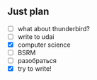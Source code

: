## Just plan
- [ ] what about thunderbird?
- [ ] write to udai
- [x] computer science
- [ ] BSRM
- [ ] разобраться 
- [x] try to write!
